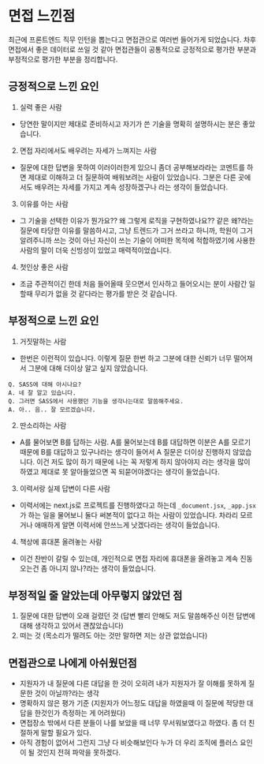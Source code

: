 # 면접 느낀점

최근에 프론트엔드 직무 인턴을 뽑는다고 면접관으로 여러번 들어가게 되었습니다.
차후 면접에서 좋은 데이터로 쓰일 것 같아 면접관들이 공통적으로 긍정적으로 평가한 부분과 부정적으로 평가한 부분을 정리합니다.

## 긍정적으로 느낀 요인

1. 실력 좋은 사람

- 당연한 말이지만 제대로 준비하시고 자기가 쓴 기술을 명확히 설명하시는 분은 좋았습니다.

2. 면접 자리에서도 배우려는 자세가 느껴지는 사람

- 질문에 대한 답변을 못하여 이러이러한게 있으니 좀더 공부해보라라는 코멘트를 하면 제대로 이해하고 더 질문하여 배워보려는 사람이 있었습니다. 그분은 다른 곳에서도 배우려는 자세를 가지고 계속 성장하겠구나 라는 생각이 들었습니다.

3. 이유를 아는 사람

- 그 기술을 선택한 이유가 뭔가요?? 왜 그렇게 로직을 구현하였나요?? 같은 왜?라는 질문에 타당한 이유를 말씀하시고, 그냥 트렌드가 그거 쓰라고 하니까, 학원이 그거 알려주니까 쓰는 것이 아닌 자신이 쓰는 기술이 어떠한 목적에 적합하였기에 사용한 사람의 말이 더욱 신빙성이 있었고 매력적이었습니다.

4. 첫인상 좋은 사람

- 조금 주관적이긴 한데 처음 들어올때 웃으면서 인사하고 들어오시는 분이 사람간 일할때 무리가 없을 것 같다라는 평가를 받은 것 같습니다.

## 부정적으로 느낀 요인

1. 거짓말하는 사람

- 한번은 이런적이 있습니다. 이렇게 질문 한번 하고 그분에 대한 신뢰가 너무 떨어져서 그분에 대해 더이상 알고 싶지 않았습니다.

```
Q. SASS에 대해 아시나요?
A. 네 잘 알고 있습니다.
Q. 그러면 SASS에서 사용했던 기능을 생각나는대로 말씀해주세요.
A. 아.. 음.. 잘 모르겠습니다.
```

2. 딴소리하는 사람

- A를 물어보면 B를 답하는 사람. A를 물어보는데 B를 대답하면 이분은 A를 모르기 때문에 B를 대답하고 있구나라는 생각이 들어서 A 질문은 더이상 진행하지 않았습니다. 이건 저도 많이 하기 때문에 나는 꼭 저렇게 하지 않아야지 라는 생각을 많이 하였고 제대로 못 알아들었으면 꼭 되묻어야겠다는 생각이 들었습니다.

3. 이력서랑 실제 답변이 다른 사람

- 이력서에는 next.js로 프로젝트를 진행하였다고 하는데 `_document.jsx`, `_app.jsx`가 하는 일을 물어보니 둘다 써본적이 없다고 하는 사람이 있었습니다. 차라리 모르거나 애매하게 알면 이력서에 안쓰느게 낫겠다라는 생각이 들었습니다.

4. 책상에 휴대폰 올려놓는 사람

- 이건 찬반이 갈릴 수 있는데, 개인적으로 면접 자리에 휴대폰을 올려놓고 계속 진동 오는건 좀 아니지 않나?라는 생각이 들었습니다.

## 부정적일 줄 알았는데 아무렇지 않았던 점

1. 질문에 대한 답변이 오래 걸렸던 것 (답변 빨리 안해도 저도 말씀해주신 이전 답변에 대해 생각하고 있어서 괜찮았습니다)
2. 떠는 것 (목소리가 떨려도 아는 것만 말하면 저는 상관 없었습니다)

## 면접관으로 나에게 아쉬웠던점

- 지원자가 내 질문에 다른 대답을 한 것이 오히려 내가 지원자가 잘 이해를 못하게 질문한 것이 아닐까?라는 생각
- 명확하지 않은 평가 기준 (지원자가 어느정도 대답을 하였을때 이 질문에 적당한 대답을 한것인가 측정하는 게 어려웠다)
- 면접장소 밖에서 다른 분들이 나를 보았을 때 너무 무서워보였다고 하였다. 좀 더 친절하게 말할 필요가 있다.
- 아직 경험이 없어서 그런지 그냥 다 비슷해보인다 누가 더 우리 조직에 플러스 요인이 될 것인지 전혀 파악을 못하겠다.

<TagLinks />

<Comment />
